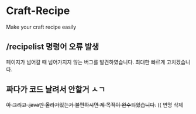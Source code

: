 # Craft-Recipe
Make your craft recipe easily

## /recipelist 명령어 오류 발생
페이지가 넘어갈 때 넘어가지지 않는 버그를 발견하였습니다. 최대한 빠르게 고치겠습니다.
## 짜다가 코드 날려서 안할거 ㅅㄱ



~~아 그리고 .java만 올라가있는거 불편하시면 제 목적이 완수되었습니다.~~ (( 변명 삭제
